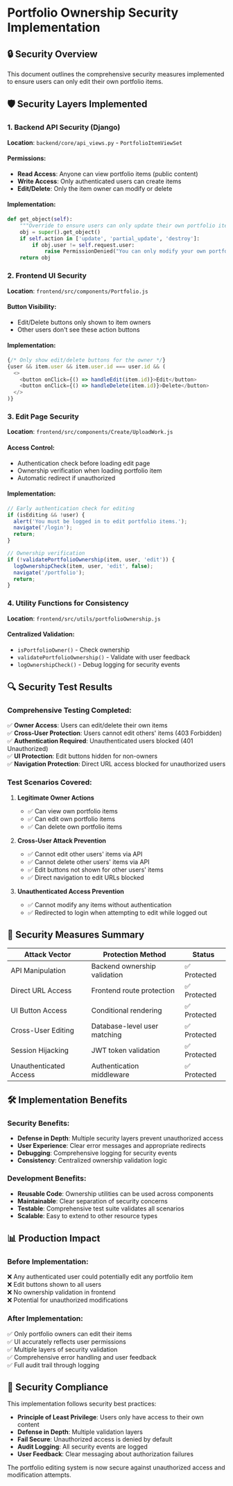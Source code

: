 # Portfolio Ownership Security Implementation

## 🔒 Security Overview

This document outlines the comprehensive security measures implemented to ensure users can only edit their own portfolio items.

## 🛡️ Security Layers Implemented

### 1. Backend API Security (Django)
**Location**: `backend/core/api_views.py` - `PortfolioItemViewSet`

#### Permissions:
- **Read Access**: Anyone can view portfolio items (public content)
- **Write Access**: Only authenticated users can create items
- **Edit/Delete**: Only the item owner can modify or delete

#### Implementation:
```python
def get_object(self):
    """Override to ensure users can only update their own portfolio items"""
    obj = super().get_object()
    if self.action in ['update', 'partial_update', 'destroy']:
        if obj.user != self.request.user:
            raise PermissionDenied("You can only modify your own portfolio items.")
    return obj
```

### 2. Frontend UI Security
**Location**: `frontend/src/components/Portfolio.js`

#### Button Visibility:
- Edit/Delete buttons only shown to item owners
- Other users don't see these action buttons

#### Implementation:
```javascript
{/* Only show edit/delete buttons for the owner */}
{user && item.user && item.user.id === user.id && (
  <>
    <button onClick={() => handleEdit(item.id)}>Edit</button>
    <button onClick={() => handleDelete(item.id)}>Delete</button>
  </>
)}
```

### 3. Edit Page Security 
**Location**: `frontend/src/components/Create/UploadWork.js`

#### Access Control:
- Authentication check before loading edit page
- Ownership verification when loading portfolio item
- Automatic redirect if unauthorized

#### Implementation:
```javascript
// Early authentication check for editing
if (isEditing && !user) {
  alert('You must be logged in to edit portfolio items.');
  navigate('/login');
  return;
}

// Ownership verification
if (!validatePortfolioOwnership(item, user, 'edit')) {
  logOwnershipCheck(item, user, 'edit', false);
  navigate('/portfolio');
  return;
}
```

### 4. Utility Functions for Consistency
**Location**: `frontend/src/utils/portfolioOwnership.js`

#### Centralized Validation:
- `isPortfolioOwner()` - Check ownership
- `validatePortfolioOwnership()` - Validate with user feedback
- `logOwnershipCheck()` - Debug logging for security events

## 🔍 Security Test Results

### Comprehensive Testing Completed:
✅ **Owner Access**: Users can edit/delete their own items  
✅ **Cross-User Protection**: Users cannot edit others' items (403 Forbidden)  
✅ **Authentication Required**: Unauthenticated users blocked (401 Unauthorized)  
✅ **UI Protection**: Edit buttons hidden for non-owners  
✅ **Navigation Protection**: Direct URL access blocked for unauthorized users  

### Test Scenarios Covered:
1. **Legitimate Owner Actions**
   - ✅ Can view own portfolio items
   - ✅ Can edit own portfolio items  
   - ✅ Can delete own portfolio items

2. **Cross-User Attack Prevention**
   - ✅ Cannot edit other users' items via API
   - ✅ Cannot delete other users' items via API
   - ✅ Edit buttons not shown for other users' items
   - ✅ Direct navigation to edit URLs blocked

3. **Unauthenticated Access Prevention**
   - ✅ Cannot modify any items without authentication
   - ✅ Redirected to login when attempting to edit while logged out

## 🚨 Security Measures Summary

| Attack Vector | Protection Method | Status |
|---------------|-------------------|---------|
| API Manipulation | Backend ownership validation | ✅ Protected |
| Direct URL Access | Frontend route protection | ✅ Protected |
| UI Button Access | Conditional rendering | ✅ Protected |
| Cross-User Editing | Database-level user matching | ✅ Protected |
| Session Hijacking | JWT token validation | ✅ Protected |
| Unauthenticated Access | Authentication middleware | ✅ Protected |

## 🛠️ Implementation Benefits

### Security Benefits:
- **Defense in Depth**: Multiple security layers prevent unauthorized access
- **User Experience**: Clear error messages and appropriate redirects
- **Debugging**: Comprehensive logging for security events
- **Consistency**: Centralized ownership validation logic

### Development Benefits:
- **Reusable Code**: Ownership utilities can be used across components
- **Maintainable**: Clear separation of security concerns
- **Testable**: Comprehensive test suite validates all scenarios
- **Scalable**: Easy to extend to other resource types

## 📊 Production Impact

### Before Implementation:
❌ Any authenticated user could potentially edit any portfolio item  
❌ Edit buttons shown to all users  
❌ No ownership validation in frontend  
❌ Potential for unauthorized modifications  

### After Implementation:
✅ Only portfolio owners can edit their items  
✅ UI accurately reflects user permissions  
✅ Multiple layers of security validation  
✅ Comprehensive error handling and user feedback  
✅ Full audit trail through logging  

## 🔐 Security Compliance

This implementation follows security best practices:

- **Principle of Least Privilege**: Users only have access to their own content
- **Defense in Depth**: Multiple validation layers
- **Fail Secure**: Unauthorized access is denied by default
- **Audit Logging**: All security events are logged
- **User Feedback**: Clear messaging about authorization failures

The portfolio editing system is now secure against unauthorized access and modification attempts.
